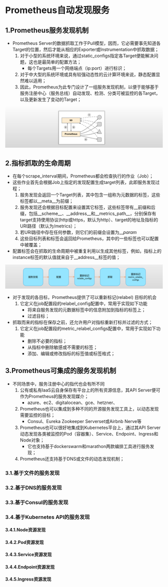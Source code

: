 # Prometheus自动发现服务

## 1.Prometheus服务发现机制

- Prometheus Server的数据抓取工作于Pull模型，因而，它必需要事先知道各Target的位置，然后才能从相应的Exporter或Instrumentation中抓取数据；
  1. 对于小型的系统环境来说，通过static_configs指定各Target便能解决问题，这也是最简单的配置方法；
     - 每个Targets用一个网络端点（ip:port）进行标识；
  2. 对于中大型的系统环境或具有较强动态性的云计算环境来说，静态配置显然难以适用；
  3. 因此，Prometheus为此专门设计了一组服务发现机制，以便于能够基于服务注册中心（服务总线）自动发现、检测、分类可被监控的各Target，以及更新发生了变动的Target；

![image-20240829133132846](./000.picture/image-20240829133132846.png)

## 2.指标抓取的生命周期

- 在每个scrape_interval期间，Prometheus都会检查执行的作业（Job）；
- 这些作业首先会根据Job上指定的发现配置生成target列表，此即服务发现过程；
  1. 服务发现会返回一个Target列表，其中包含一组称为元数据的标签，这些标签都以\_\_meta\_\_为前缀；
  2. 服务发现还会根据目标配置来设置其它标签，这些标签带有\__前缀和后缀，包括\_\_scheme\_\_、\_\_address\_\_和\_\_metrics_path\_\_，分别保存有target支持使用协议(http或https，默认为http）、target的地址及指标的URI路径（默认为/metrics）；
  3. 若URI路径中存在任何参数，则它们的前缀会设置为\_\__param_
  4. 这些目标列表和标签会返回给Prometheus，其中的一些标签也可以配置中被覆盖；
- 配置标签会在抓取的生命周期中被重复利用以生成其他标签，例如，指标上的instance标签的默认值就来自于\__address__标签的值；

![image-20240829133538451](./000.picture/image-20240829133538451.png)

- 对于发现的各目标，Prometheus提供了可以重新标记(relabel) 目标的机会
  1. 它定义在job配置段的relabel_config配置中，常用于实现如下功能
     - 将来自服务发现的元数据标签中的信息附加到指标的标签上；
     - 过滤目标；
- 抓取而来的指标在保存之前，还允许用户对指标重新打标并过滤的方式；
  1. 它定义在job配置段的metric_relabel_configs配置中，常用于实现如下功能
     - 删除不必要的指标；
     - 从指标中删除敏感或不需要的标签；
     - 添加、编辑或修改指标的标签值或标签格式；

## 3.Prometheus可集成的服务发现机制

- 不同场景中，服务注册中心的指代也会有所不同
  1. 公有或私有IaaS云自身保存有平台上的所有资源信息，其API Server便可作为Prometheus的服务发现媒介；
     - azure、ec2、digitalocean、gce、hetzner、
  2. Prometheus也可以集成到多种不同的开源服务发现工具上，以动态发现需要监控的目标；
     - Consul、Eureka Zookeeper Serverset或Airbnb Nerve等
  3. Prometheus也可以很好地集成到Kubernetes平台上，通过其API Server动态发现各类被监控的Pod（容器集）、Service、Endpoint、Ingress和Node对象；
     - 它也支持基于dockerswarm和marathon两款编排工具进行服务发现；
  4. Prometheus还支持基于DNS或文件的动态发现机制；

### 3.1.基于文件的服务发现

 

### 3.2.基于DNS的服务发现



### 3.3.基于Consul的服务发现



### 3.4.基于Kubernetes API的服务发现





#### 3.4.1.Node资源发现



#### 3.4.2.Pod资源发现



#### 3.4.3.Service资源发现



#### 3.4.4.Endpoint资源发现



#### 3.4.5.Ingress资源发现









